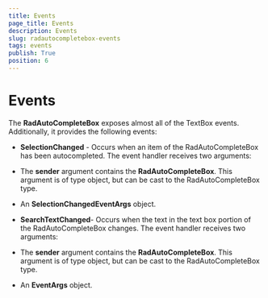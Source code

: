 ```yaml
---
title: Events
page_title: Events
description: Events
slug: radautocompletebox-events
tags: events
publish: True
position: 6
---
```


# Events



The __RadAutoCompleteBox__ exposes almost all of the TextBox events. 
     Additionally, it provides the following events:

* __SelectionChanged__ - Occurs when an item of the RadAutoCompleteBox has been autocompleted. The event handler receives two arguments:

* The __sender__ argument contains the __RadAutoCompleteBox__. This argument is of type object, but can be cast to the RadAutoCompleteBox type.

* An __SelectionChangedEventArgs__ object.

* __SearchTextChanged__- Occurs when the text in the text box portion of the RadAutoCompleteBox changes. The event handler receives two arguments:

* The __sender__ argument contains the __RadAutoCompleteBox__. This argument is of type object, but can be cast to the RadAutoCompleteBox type.

* An __EventArgs__ object.
